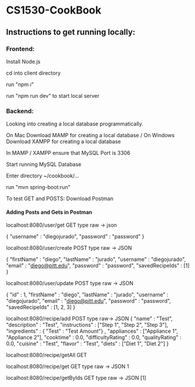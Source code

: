 # CS1530-CookBook

## Instructions to get running locally:

### Frontend:
Install Node.js

cd into client directory

run "npm i"

run "npm run dev" to start local server

### Backend:

Looking into creating a local database programmatically.

On Mac Download MAMP for creating a local database / On Windows Download XAMPP for creating a local database

In MAMP / XAMPP ensure that MySQL Port is 3306

Start running MySQL Database

Enter directory ~/cookbook/...

run "mvn spring-boot:run"

To test GET and POSTS:
Download Postman

#### Adding Posts and Gets in Postman

localhost:8080/user/get
GET 
type raw -> json

{
"username" : "diegojurado",
"password" : "password"
}

localhost:8080/user/create
POST
type raw -> JSON

{
"firstName" : "diego",
"lastName" : "jurado",
"username" : "diegojurado",
"email" : "diego@pitt.edu",
"password" : "password",
"savedRecipeIds" : [1]
}

localhost:8080/user/update
POST
type raw -> JSON

{
"id" : 1,
"firstName" : "diego",
"lastName" : "jurado",
"username" : "diegojurado",
"email" : "diego@pitt.edu",
"password" : "password",
"savedRecipeIds" : [1, 2, 3]
}

localhost:8080/recipe/add
POST
type raw-> JSON
{
"name" : "Test",
"description" : "Test",
"instructions" : ["Step 1", "Step 2", "Step 3"],
"ingredients" : { "Test" : "Test Amount"} ,
"appliances" : ["Appliance 1", "Appliance 2"],
"cooktime" : 0.0,
"difficultyRating" : 0.0,
"qualityRating" : 0.0,
"cuisine" : "Test",
"flavor" : "Test",
"diets" : ["Diet 1", "Diet 2"]
}

localhost:8080/recipe/getAll
GET

localhost:8080/recipe/get
GET
type raw -> JSON
1

localhost:8080/recipe/getByIds
GET
type raw -> JSON
[1]

